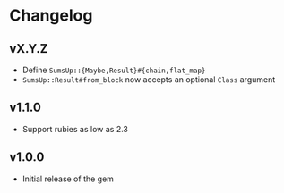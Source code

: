 # Changelog

## vX.Y.Z

* Define `SumsUp::{Maybe,Result}#{chain,flat_map}`
* `SumsUp::Result#from_block` now accepts an optional `Class` argument

## v1.1.0

* Support rubies as low as 2.3

## v1.0.0

* Initial release of the gem
